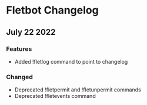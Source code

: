 # Fletbot Changelog

## July 22 2022

### Features
- Added !fletlog command to point to changelog

### Changed
- Deprecated !fletpermit and !fletunpermit commands
- Deprecated !fletevents command
